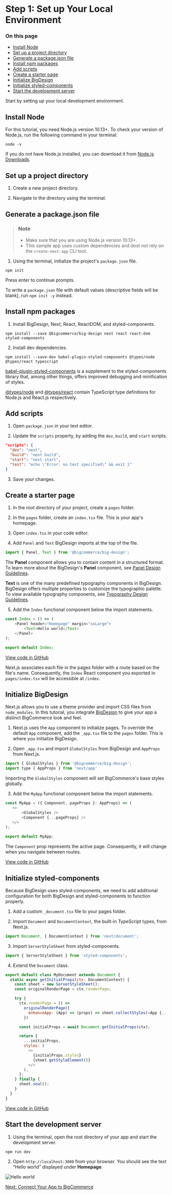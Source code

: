 # Step 1: Set up Your Local Environment

<div class="otp" id="no-index">

### On this page
- [Install Node](#install-node)
- [Set up a project directory](#set-up-a-project-directory)
- [Generate a package.json file](#generate-a-package.json-file)
- [Install npm packages](#install-npm-packages)
- [Add scripts](#add-scripts)
- [Create a starter page](#create-a-starter-page)
- [Initialize BigDesign](#initialize-bigdesign)
- [Initialize styled-components](#initialize-styled-components)
- [Start the development server](#start-the-development-server)

</div>

Start by setting up your local development environment.

## Install Node

For this tutorial, you need Node.js version 10.13+. To check your version of Node.js, run the following command in your terminal:

```shell
node -v
```

If you do not have Node.js installed, you can download it from [Node.js Downloads](https://nodejs.org/en/download/). 

## Set up a project directory

1. Create a new project directory.

2. Navigate to the directory using the terminal.

## Generate a package.json file

<div class="HubBlock--callout">
<div class="CalloutBlock--info">
<div class="HubBlock-content">

> ### Note
> * Make sure that you are using Node.js version 10.13+.
> * This sample app uses custom dependencies and dost not rely on the `create-next-app` CLI tool.

</div>
</div>
</div> 

1. Using the terminal, initialize the project's `package.json` file.

```shell
npm init
```

Press enter to continue prompts.

To write a `package.json` file with default values (descriptive fields will be blank), run `npm init -y` instead.

## Install npm packages

1. Install BigDesign, Next, React, ReactDOM, and styled-components.

```shell
npm install --save @bigcommerce/big-design next react react-dom styled-components
```

2. Install dev dependencies.

```shell
npm install --save-dev babel-plugin-styled-components @types/node @types/react typescript
```

[babel-plugin-styled-components](https://www.npmjs.com/package/babel-plugin-styled-components) is a supplement to the styled-components library that, among other things, offers improved debugging and minification of styles.

[@types/node](https://www.npmjs.com/package/@types/node) and [@types/react](https://www.npmjs.com/package/@types/react) contain TypeScript type definitions for Node.js and React.js respectively.

## Add scripts

1. Open `package.json` in your text editor.

2. Update the `scripts` property, by adding the `dev`, `build`, and `start` scripts.

```json
"scripts": {
  "dev": "next",
  "build": "next build",
  "start": "next start",
  "test": "echo \"Error: no test specified\" && exit 1"
}
```

3. Save your changes.

## Create a starter page

1. In the root directory of your project, create a `pages` folder.

2. In the `pages` folder, create an `index.tsx` file. This is your app's homepage.

3. Open `index.tsx` in your code editor.

4. Add `Panel` and `Text` BigDesign imports at the top of the file.

```js
import { Panel, Text } from '@bigcommerce/big-design';
```
The **Panel** component allows you to contain content in a structured format. To learn more about the BigDesign's **Panel** component, see [Panel Design Guidelines](https://design.bigcommerce.com/components/panels).

**Text** is one of the many predefined typography components in BigDesign. BigDesign offers multiple properties to customize the typographic palette. To view available typography components, see  [Typography Design Guidelines](https://design.bigcommerce.com/components/typography).

5. Add the `Index` functional component below the import statements.

```js
const Index = () => (
    <Panel header="Homepage" margin="xxLarge">
        <Text>Hello world</Text>
    </Panel>
);

export default Index;
```

[View code in GitHub](https://github.com/bigcommerce/sample-app-nodejs/blob/step-1-app-foundation/pages/index.tsx)

Next.js associates each file in the pages folder with a route based on the file's name. Consequently, the `Index` React component you exported in `pages/index.tsx` will be accessible at `/index`.

## Initialize BigDesign

Next.js allows you to use a theme provider and import CSS files from `node_modules`. In this tutorial, you integrate [BigDesign](https://developer.bigcommerce.com/) to give your app a distinct BigCommerce look and feel.

1. Next.js uses the `App` component to initialize pages. To override the default `App` component, add the `_app.tsx` file to the `pages` folder. This is where you initialize BigDesign. 

2. Open `_app.tsx` and import `GlobalStyles` from BigDesign and `AppProps` from Next.js.

```js
import { GlobalStyles } from '@bigcommerce/big-design';
import type { AppProps } from 'next/app'
```

Importing the `GlobalStyles` component will set BigCommerce's base styles globally.

3. Add the `MyApp` functional component below the import statements.

```js
const MyApp = ({ Component, pageProps }: AppProps) => (
   <>
       <GlobalStyles />
       <Component {...pageProps} />
   </>
);
 
export default MyApp;
```

The `Component` prop represents the active page. Consequently, it will change when you navigate between routes.

[View code in GitHub](https://github.com/bigcommerce/sample-app-nodejs/blob/step-1-app-foundation/pages/_app.tsx)

## Initialize styled-components

Because BigDesign uses styled-components, we need to add additional configuration for both BigDesign and styled-components to function properly.

1. Add a custom `_document.tsx` file to your pages folder. 

2. Import `Document` and `DocumentContext`, the built-in TypeScript types, from Next.js.

```js
import Document, { DocumentContext } from 'next/document';
```

3. Import `ServerStyleSheet` from styled-components.

```js
import { ServerStyleSheet } from 'styled-components';
```

4. Extend the `Document` class.

```js
export default class MyDocument extends Document {
  static async getInitialProps(ctx: DocumentContext) {
    const sheet = new ServerStyleSheet();
    const originalRenderPage = ctx.renderPage;

    try {
      ctx.renderPage = () =>
        originalRenderPage({
          enhanceApp: (App) => (props) => sheet.collectStyles(<App {...props} />),
        })

      const initialProps = await Document.getInitialProps(ctx);

      return {
        ...initialProps,
        styles: (
          <>
            {initialProps.styles}
            {sheet.getStyleElement()}
          </>
        ),
      };
    } finally {
      sheet.seal();
    }
  }
}
```

[View code in GitHub](https://github.com/bigcommerce/sample-app-nodejs/blob/step-1-app-foundation/pages/_document.tsx)

## Start the development server

1. Using the terminal, open the root directory of your app and start the development server. 

```shell
npm run dev
```

2. Open `http://localhost:3000` from your browser. You should see the text “Hello world” displayed under **Homepage**.

![Hello world](https://storage.googleapis.com/bigcommerce-production-dev-center/images/Sample_app/nextjs-app-01.png "Hello world")

[Next: Connect Your App to BigCommerce](https://developer.bigcommerce.com/api-docs/apps/tutorials/sample-app-nextjs/step-2-connect)
